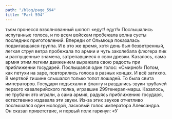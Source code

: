 ```yaml
---
path: "/blog/page_594"
title: "Part 594"
---
```


тьям пронесся взволнованный шопот: «едут! едут!» Послышались испуганные голоса, и по всем войскам пробежала волна суеты последних приготовлений.
Впереди от Ольмюца показалась подвигавшаяся группа. И в это же время, хотя день был безветренный, легкая струя ветра пробежала по армии и чуть заколебала флюгера пик и распущенные знамена, затрепавшиеся о свои древки. Казалось, сама армия этим легким движением выражала свою радость при приближении государей. Послышался один голос: «Смирно!» Потом, как петухи на заре, повторились голоса в разных концах. И всё затихло.
В мертвой тишине слышался только топот лошадей. То была свита императоров. Государи подъехали к флангу и раздались звуки трубачей первого кавалерийского полка, игравшие 299генерал-марш. Казалось, не трубачи это играли, а сама армия, радуясь приближению государя, естественно издавала эти звуки. Из-за этих звуков отчетливо послышался один молодой, ласковый голос императора Александра. Он сказал приветствие, и первый полк гаркнул: «У
